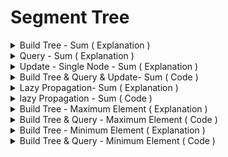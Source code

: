 # Segment Tree

<details>
  <summary>Build Tree - Sum ( Explanation ) </summary> <br>
  <img src="SegmentTreeBuild 2.png">
</details>



<details>
  <summary>Query - Sum ( Explanation )</summary> <br>
  <img src="QueriesOnSegmentTree_return_SumOfRange 1.png">
  <br>
  <img src="QueriesOnSegmentTree_return_SumOfRange 2.png">
</details>


<details>
  <summary>Update - Single Node - Sum ( Explanation )</summary> <br>
  <img src="Update_a_node_by_val 1.png">
  <br>
  <img src="Update_a_node_by_val 2.png">
</details>


<details>
  <summary>Build Tree & Query & Update- Sum ( Code ) </summary>
  
  ```
  
Complexity : O ( nlogn )

#include<bits/stdc++.h>
#define ll long long
#define pb push_back
using namespace std;

void buildTree ( int *ar , int* segTree , int n , int i , int f  ){
        if( i == f ){
            segTree[n] = ar[i] ;
            return ;
        }
        int l , m , r ;

        l = n*2+1;
        r = n*2+2;

        m = ( i+f )/2 ;

        buildTree(ar,segTree,l,i,m);
        buildTree(ar,segTree,r,m+1,f);

        segTree[n] = segTree[l] + segTree[r] ;
}
int query ( int segTree[] ,int n ,  int i , int f , int a , int b ){

    if ( a > f || b < i ) return 0 ;
    if ( i >= a && f <= b ) return segTree[n];

    int l , r , m , res1 , res2  ;

    l = n*2+1;
    r = n*2+2;

    m = ( i+f) / 2 ;

    res1 = query( segTree,l,i,m,a,b);
    res2 = query( segTree,r,m+1,f,a,b);

    return res1+res2;
}

void update( int segTree[] , int n , int a , int b , int pos , int val ){

    if ( pos < a || pos > b )  return ;
    if ( pos == a && pos == b ){
        segTree[n] += val;
        return ;
    }
    int l , r , m ;
    l = n*2+1 ;
    r = n*2+2 ;

    m = (a+b) / 2 ;

    update( segTree , l , a , m , pos , val ) ;
    update( segTree , r, m+1 , b , pos, val ) ;

    segTree[n] = segTree[l] + segTree[r];
    return ;

}


int main(){
    int n ;
    cin >> n ;
    int ar[n] ;
   // int ar[] = {4,-9,3,7,1,0,2};
    for( int i = 0 ; i < n ; i++ )
        cin >> ar[i] ;


    int segTree[ n*3 ] ; // segTree array size shuold be three times given array size
    memset(segTree,0,sizeof(segTree));

    buildTree (ar,segTree,0,0,n-1);

    for(int i = 0 ; i < n*3 ; i++ )
        cout << segTree[i] << " ";
    cout << endl;


    int pos , val  ;
    cin >> pos >> val ;
    update(segTree , 0 , 0, n-1  , pos , val ) ;

    int q ;
    cin >> q ;
    while ( q-- ){
        int a , b ;
        cin >> a >> b ;

        cout << query( segTree ,0, 0,n-1,  a , b ) << endl;
    }





return 0;
}

/*

7
4 -9 3 7 1 0 2

*/

  
  ```
 
</details>

  
<details>
  <summary>Lazy Propagation- Sum ( Explanation )</summary> <br>
  <img src="z___Lazy Propagation Segment Tree Build_Update 1.png">
</details>

<details>
<summary>lazy Propagation - Sum ( Code ) </summary>

```

#include<bits/stdc++.h>
#define ll long long
#define pb push_back
using namespace std;

struct node {
    int sum ;
    int prop ;
};

void build( node segTree[] , int ar[] , int n ,  int i , int f ){

    if( i == f ){
        segTree[n].sum = ar[i] ;
        segTree[n].prop = 0 ;
        return ;
    }

    int l , r , m ;
    l = n*2+1 ;  // l = n*2 , when indexing is 1 based
    r = n*2+2 ;  // r = n*2+1 , when indexing is 1 based
    m = ( i+f) / 2 ;

    build ( segTree , ar , l , i , m ) ;
    build ( segTree , ar , r , m+1 , f ) ;

    segTree[n].sum =  segTree[l].sum  + segTree[r].sum ;
    segTree[n].prop = 0 ;
}

void update ( node segTree[] , int n , int i , int f , int a , int b , int val  ){
    if ( a >  f || b < i )  return ;
    if ( i >= a && f <= b  ) {
        segTree[n].sum += ( ( f-i+1) *val ) ;
        segTree[n].prop += val ;
        return ;
    }
    int l , r , m ;
    l = n*2+1 ;  // l = n*2 , when indexing is 1 based
    r = n*2+2 ;  // r = n*2+1 , when indexing is 1 based
    m = ( i+f) / 2 ;

    update ( segTree , l , i , m  ,a , b ,val ) ;
    update ( segTree , r , m+1 , f,a , b ,val ) ;

    segTree[n].sum =  segTree[l].sum  + segTree[r].sum  + segTree[n].prop*( f-i+1) ;


}

int query (node segTree[] ,  int n ,int i , int f ,  int a , int b , int carry  ){
        if (  i > b  || f < a  ) return 0 ;
        if (  i >= a && f <= b ){
            return segTree[n].sum + ( carry * (f-i+1) ) ;
        }
        int l , r , m , d ;
            l = n*2+1 ;  // l = n*2 , when indexing is 1 based
            r = n*2+2 ;  // r = n*2+1 , when indexing is 1 based
            m = ( i+f) / 2 ;
            d = carry+segTree[n].prop ;

        return query(segTree,l,i,m,a,b,d) + query(segTree,r,m+1,f,a,b,d);

}

int main(){

    int n ;
    cin >> n ;
    int ar[n] ;
    for(int i = 0 ; i <  n ; i++ ) cin >> ar[i] ;

    node segTree[n*3] ;

    memset(segTree,0,sizeof(segTree));


    build( segTree , ar , 0 ,  0 , n-1 ) ;


    for(int i = 0 ; i < n*3 ; i++ )
        cout << segTree[i].sum << " " ;
    cout << endl;

    int a , b , val , q ;
    cin >> a >> b >> val ;

    update(segTree,0,0,n-1,a , b , val ) ;

    for(int i = 0 ; i < n*3 ; i++ )
        cout << segTree[i].sum << " " ;
    cout << endl;

    cin >> q ;
    while( q-- ){
        int x , y ;
        cin >> x >> y ;
        cout << query(segTree,0,0,n-1,x,y,0);
    }


return 0;
}

```


</details>
  
  
<details>
  <summary>Build Tree - Maximum Element ( Explanation ) </summary> <br>
  <img src="MAX_ from _SegTree .png">
</details>


<details>
  <summary>Build Tree & Query - Maximum Element  ( Code  ) </summary>
  
  ```
  #include<bits/stdc++.h>
#define ll long long
#define pb push_back
using namespace std;

void buildTree ( int *ar , int* segTree , int n , int i , int f  ){
        if( i == f ){
            segTree[n] = ar[i] ;
            return ;
        }
        int l , m , r ;

        l = n*2+1;
        r = n*2+2;

        m = ( i+f )/2 ;

        buildTree(ar,segTree,l,i,m);
        buildTree(ar,segTree,r,m+1,f);

        segTree[n] = segTree[l] > segTree[r] ? segTree[l] : segTree[r] ;
}


int query ( int segTree[] ,int n ,  int i , int f , int a , int b ){

    if ( a > f || b < i ) return INT_MIN ;
    if ( i >= a && f <= b ) return segTree[n];

    int l , r , m , res1 , res2  ;

    l = n*2+1;
    r = n*2+2;

    m = ( i+f) / 2 ;

    res1 = query( segTree,l,i,m,a,b);
    res2 = query( segTree,r,m+1,f,a,b);

    return res1 > res2?  res1 : res2 ;
}


int main(){
    int n ;
    cin >> n ;
    int ar[n] ;
    //int ar[] = {4,-9,3,7,1,0,2};
    for( int i = 0 ; i < n ; i++ )
        cin >> ar[i] ;


    int segTree[ n*3 ] ; // segTree array size shuold be three times given array size
    memset(segTree,0,sizeof(segTree));

    buildTree (ar,segTree,0,0,n-1);

    for(int i = 0 ; i < n*3 ; i++ )
        cout << segTree[i] << " ";
    cout << endl;

    int q ;
    cin >> q ;
    while ( q-- ){
        int a , b ;
        cin >> a >> b ;
        cout << query( segTree ,0, 0,n-1,  a , b ) << endl;
    }

return 0;
}

  
  ```
 
</details>
  
  
<details>
  <summary>Build Tree - Minimum Element ( Explanation ) </summary>
  <br>
  <img src="MIN_ from _SegTree.png">
</details>


<details>
  <summary>Build Tree & Query - Minimum Element ( Code ) </summary>
  
  ```
  
#include<bits/stdc++.h>
#define ll long long
#define pb push_back
using namespace std;

void buildTree ( int *ar , int* segTree , int n , int i , int f  ){
        if( i == f ){
            segTree[n] = ar[i] ;
            return ;
        }
        int l , m , r ;

        l = n*2+1;
        r = n*2+2;

        m = ( i+f )/2 ;

        buildTree(ar,segTree,l,i,m);
        buildTree(ar,segTree,r,m+1,f);

        segTree[n] = segTree[l] < segTree[r] ? segTree[l] : segTree[r] ;
}
int query ( int segTree[] ,int n ,  int i , int f , int a , int b ){

    if ( a > f || b < i ) return INT_MAX ;
    if ( i >= a && f <= b ) return segTree[n];

    int l , r , m , res1 , res2  ;

    l = n*2+1;
    r = n*2+2;

    m = ( i+f) / 2 ;

    res1 = query( segTree,l,i,m,a,b);
    res2 = query( segTree,r,m+1,f,a,b);

    return res1 < res2 ?  res1 : res2 ;



}

int main(){
    int n ;
    cin >> n ;
    int ar[n] ;
   // int ar[] = {4,-9,3,7,1,0,2};
    for( int i = 0 ; i < n ; i++ )
        cin >> ar[i] ;


    int segTree[ n*3 ] ; // segTree array size shuold be three times given array size
    memset(segTree,0,sizeof(segTree));

    buildTree (ar,segTree,0,0,n-1);

    for(int i = 0 ; i < n*3 ; i++ )
        cout << segTree[i] << " ";
    cout << endl;

    int q ;
    cin >> q ;
    while ( q-- ){
        int a , b ;
        cin >> a >> b ;

        cout << query( segTree ,0, 0,n-1,  a , b ) << endl;
    }


return 0;
}
  

  
  ```
 
</details>
  
  

  
  
  
  
